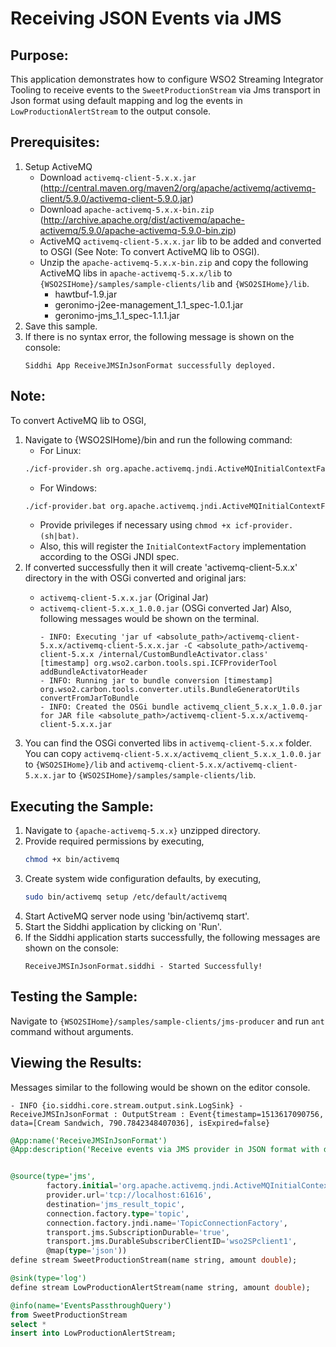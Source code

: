 # Receiving JSON Events via JMS

## Purpose:
This application demonstrates how to configure WSO2 Streaming Integrator Tooling to receive events to the `SweetProductionStream` via Jms transport in Json format using default mapping and log the events in `LowProductionAlertStream` to the output console.

## Prerequisites:
1. Setup ActiveMQ
	* Download `activemq-client-5.x.x.jar` (http://central.maven.org/maven2/org/apache/activemq/activemq-client/5.9.0/activemq-client-5.9.0.jar)
	* Download `apache-activemq-5.x.x-bin.zip` (http://archive.apache.org/dist/activemq/apache-activemq/5.9.0/apache-activemq-5.9.0-bin.zip)
	* ActiveMQ `activemq-client-5.x.x.jar` lib to be added and converted to OSGI (See Note: To convert ActiveMQ lib to OSGI).
	* Unzip the `apache-activemq-5.x.x-bin.zip` and copy the following ActiveMQ libs in `apache-activemq-5.x.x/lib` to `{WSO2SIHome}/samples/sample-clients/lib` and `{WSO2SIHome}/lib`.
		- hawtbuf-1.9.jar
		- geronimo-j2ee-management_1.1_spec-1.0.1.jar
		- geronimo-jms_1.1_spec-1.1.1.jar
2. Save this sample.
3. If there is no syntax error, the following message is shown on the console:
	```
	Siddhi App ReceiveJMSInJsonFormat successfully deployed.
	```

## Note:
To convert ActiveMQ lib to OSGI,
1. Navigate to {WSO2SIHome}/bin and run the following command:
	* For Linux:
	```bash
	./icf-provider.sh org.apache.activemq.jndi.ActiveMQInitialContextFactory <Downloaded Jar Path>/activemq-client-5.x.x.jar <Output Jar Path>
	```
	* For Windows:
	```bash
	./icf-provider.bat org.apache.activemq.jndi.ActiveMQInitialContextFactory <Downloaded Jar Path>\activemq-client-5.x.x.jar <Output Jar Path>
	```
	* Provide privileges if necessary using `chmod +x icf-provider.(sh|bat)`.
	* Also, this will register the `InitialContextFactory` implementation according to the OSGi JNDI spec.
2. If converted successfully then it will create 'activemq-client-5.x.x' directory in the <Output Jar Path> with OSGi converted and original jars:
	- `activemq-client-5.x.x.jar` (Original Jar)
	- `activemq-client-5.x.x_1.0.0.jar` (OSGi converted Jar)
	Also, following messages would be shown on the terminal.
		```
		- INFO: Executing 'jar uf <absolute_path>/activemq-client-5.x.x/activemq-client-5.x.x.jar -C <absolute_path>/activemq-client-5.x.x /internal/CustomBundleActivator.class'
		[timestamp] org.wso2.carbon.tools.spi.ICFProviderTool addBundleActivatorHeader
		- INFO: Running jar to bundle conversion [timestamp] org.wso2.carbon.tools.converter.utils.BundleGeneratorUtils convertFromJarToBundle
		- INFO: Created the OSGi bundle activemq_client_5.x.x_1.0.0.jar for JAR file <absolute_path>/activemq-client-5.x.x/activemq-client-5.x.x.jar
		```
3) You can find the OSGi converted libs in `activemq-client-5.x.x` folder. You can copy `activemq-client-5.x.x/activemq_client_5.x.x_1.0.0.jar` to `{WSO2SIHome}/lib` and `activemq-client-5.x.x/activemq-client-5.x.x.jar` to `{WSO2SIHome}/samples/sample-clients/lib`.

## Executing the Sample:
1. Navigate to `{apache-activemq-5.x.x}` unzipped directory.
2. Provide required permissions by executing,
	```bash
	chmod +x bin/activemq
	```
3. Create system wide configuration defaults, by executing,
	```bash
	sudo bin/activemq setup /etc/default/activemq
	```
4. Start ActiveMQ server node using 'bin/activemq start'.
5. Start the Siddhi application by clicking on 'Run'.
6. If the Siddhi application starts successfully, the following messages are shown on the console:
	```
	ReceiveJMSInJsonFormat.siddhi - Started Successfully!
	```

## Testing the Sample:
Navigate to `{WSO2SIHome}/samples/sample-clients/jms-producer` and run `ant` command without arguments.

## Viewing the Results:
Messages similar to the following would be shown on the editor console.
```
- INFO {io.siddhi.core.stream.output.sink.LogSink} - ReceiveJMSInJsonFormat : OutputStream : Event{timestamp=1513617090756, data=[Cream Sandwich, 790.7842348407036], isExpired=false}
```

```sql
@App:name('ReceiveJMSInJsonFormat')
@App:description('Receive events via JMS provider in JSON format with default mapping and view the output on the console.')


@source(type='jms',
        factory.initial='org.apache.activemq.jndi.ActiveMQInitialContextFactory',
        provider.url='tcp://localhost:61616',
        destination='jms_result_topic',
        connection.factory.type='topic',
        connection.factory.jndi.name='TopicConnectionFactory',
        transport.jms.SubscriptionDurable='true',
        transport.jms.DurableSubscriberClientID='wso2SPclient1',
        @map(type='json'))
define stream SweetProductionStream(name string, amount double);

@sink(type='log')
define stream LowProductionAlertStream(name string, amount double);

@info(name='EventsPassthroughQuery')
from SweetProductionStream
select *
insert into LowProductionAlertStream;
```